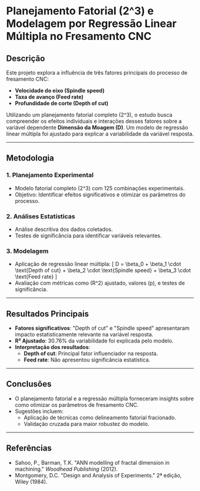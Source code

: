 # Planejamento Fatorial \(2^3\) e Modelagem por Regressão Linear Múltipla no Fresamento CNC

##  Descrição
Este projeto explora a influência de três fatores principais do processo de fresamento CNC:
- **Velocidade do eixo (Spindle speed)**
- **Taxa de avanço (Feed rate)**
- **Profundidade de corte (Depth of cut)**

Utilizando um planejamento fatorial completo \(2^3\), o estudo busca compreender os efeitos individuais e interações desses fatores sobre a variável dependente **Dimensão da Moagem (D)**. Um modelo de regressão linear múltipla foi ajustado para explicar a variabilidade da variável resposta.

---

##  Metodologia
### 1. **Planejamento Experimental**
- Modelo fatorial completo \(2^3\) com 125 combinações experimentais.
- Objetivo: Identificar efeitos significativos e otimizar os parâmetros do processo.

### 2. **Análises Estatísticas**
- Análise descritiva dos dados coletados.
- Testes de significância para identificar variáveis relevantes.

### 3. **Modelagem**
- Aplicação de regressão linear múltipla:
  \[
  D = \beta_0 + \beta_1 \cdot \text{Depth of cut} + \beta_2 \cdot \text{Spindle speed} + \beta_3 \cdot \text{Feed rate}
  \]
- Avaliação com métricas como \(R^2\) ajustado, valores \(p\), e testes de significância.

---

##  Resultados Principais
- **Fatores significativos**: "Depth of cut" e "Spindle speed" apresentaram impacto estatisticamente relevante na variável resposta.
- **R² Ajustado**: 30.76% da variabilidade foi explicada pelo modelo.
- **Interpretação dos resultados**:
  - **Depth of cut**: Principal fator influenciador na resposta.
  - **Feed rate**: Não apresentou significância estatística.

---

##  Conclusões
- O planejamento fatorial e a regressão múltipla forneceram insights sobre como otimizar os parâmetros de fresamento CNC.
- Sugestões incluem:
  - Aplicação de técnicas como delineamento fatorial fracionado.
  - Validação cruzada para maior robustez do modelo.

---

##  Referências
- Sahoo, P., Barman, T.K. "ANN modelling of fractal dimension in machining." *Woodhead Publishing* (2012).
- Montgomery, D.C. "Design and Analysis of Experiments." 2ª edição, Wiley (1984).

